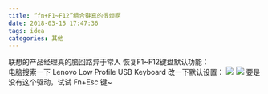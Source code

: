 ```yaml
---
title: “fn+F1~F12”组合键真的很烦啊
date: 2018-03-15 17:47:36
tags: idea
categories: 其他
---
```

联想的产品经理真的脑回路异于常人  <!--more-->
恢复F1~F12键盘默认功能：  
电脑搜索一下 Lenovo Low Profile USB Keyboard 改一下默认设置：
![](http://wx3.sinaimg.cn/mw690/61b81d32gy1fpep56j4yej20b90hxwem.jpg)
![](http://wx2.sinaimg.cn/mw690/61b81d32gy1fpep517xhnj20di08j0sm.jpg)
要是没有这个驱动，试试 Fn+Esc 键~